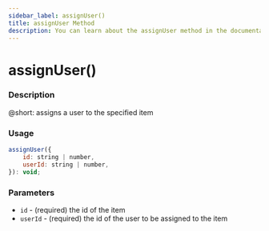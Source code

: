 ```yaml
---
sidebar_label: assignUser()
title: assignUser Method
description: You can learn about the assignUser method in the documentation of the DHTMLX JavaScript To Do List library. Browse developer guides and API reference, try out code examples and live demos, and download a free 30-day evaluation version of DHTMLX To Do List.
---
```


# assignUser()

### Description

@short: assigns a user to the specified item

### Usage

~~~js
assignUser({
    id: string | number,
    userId: string | number,
}): void;
~~~

### Parameters

- `id` - (required) the id of the item
- `userId` - (required) the id of the user to be assigned to the item
